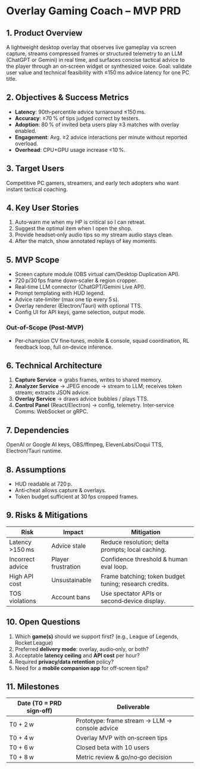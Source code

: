 # Overlay Gaming Coach – MVP PRD

## 1. Product Overview

A lightweight desktop overlay that observes live gameplay via screen capture, streams compressed frames or structured telemetry to an LLM (ChatGPT or Gemini) in real time, and surfaces concise tactical advice to the player through an on‑screen widget or synthesized voice. Goal: validate user value and technical feasibility with ≤150 ms advice latency for one PC title.

## 2. Objectives & Success Metrics

* **Latency**: 90th‑percentile advice turnaround ≤150 ms.
* **Accuracy**: ≥70 % of tips judged correct by testers.
* **Adoption**: 80 % of invited beta users play ≥3 matches with overlay enabled.
* **Engagement**: Avg. ≥2 advice interactions per minute without reported overload.
* **Overhead**: CPU+GPU usage increase <10 %.

## 3. Target Users

Competitive PC gamers, streamers, and early tech adopters who want instant tactical coaching.

## 4. Key User Stories

1. Auto‑warn me when my HP is critical so I can retreat.
2. Suggest the optimal item when I open the shop.
3. Provide headset‑only audio tips so my stream audio stays clean.
4. After the match, show annotated replays of key moments.

## 5. MVP Scope

* Screen capture module (OBS virtual cam/Desktop Duplication API).
* 720 p/30 fps frame down‑scaler & region cropper.
* Real‑time LLM connector (ChatGPT/Gemini Live API).
* Prompt templating with HUD legend.
* Advice rate‑limiter (max one tip every 5 s).
* Overlay renderer (Electron/Tauri) with optional TTS.
* Config UI for API keys, game selection, output mode.

### Out‑of‑Scope (Post‑MVP)

* Per‑champion CV fine‑tunes, mobile & console, squad coordination, RL feedback loop, full on‑device inference.

## 6. Technical Architecture

1. **Capture Service** → grabs frames, writes to shared memory.
2. **Analyzer Service** → JPEG encode → stream to LLM; receives token stream; extracts JSON advice.
3. **Overlay Service** → draws advice bubbles / plays TTS.
4. **Control Panel** (React/Electron) → config, telemetry.
   Inter‑service Comms: WebSocket or gRPC.

## 7. Dependencies

OpenAI or Google AI keys, OBS/ffmpeg, ElevenLabs/Coqui TTS, Electron/Tauri runtime.

## 8. Assumptions

* HUD readable at 720 p.
* Anti‑cheat allows capture & overlays.
* Token budget sufficient at 30 fps cropped frames.

## 9. Risks & Mitigations

| Risk             | Impact             | Mitigation                                             |
| ---------------- | ------------------ | ------------------------------------------------------ |
| Latency >150 ms  | Advice stale       | Reduce resolution; delta prompts; local caching.       |
| Incorrect advice | Player frustration | Confidence threshold & human eval loop.                |
| High API cost    | Unsustainable      | Frame batching; token budget tuning; research credits. |
| TOS violations   | Account bans       | Use spectator APIs or second‑device display.           |

## 10. Open Questions

1. Which **game(s)** should we support first? (e.g., League of Legends, Rocket League)
2. Preferred **delivery mode**: overlay, audio‑only, or both?
3. Acceptable **latency ceiling** and **API cost** per hour?
4. Required **privacy/data retention** policy?
5. Need for a **mobile companion app** for off‑screen tips?

## 11. Milestones

| Date (T0 = PRD sign‑off) | Deliverable                                    |
| ------------------------ | ---------------------------------------------- |
| T0 + 2 w                 | Prototype: frame stream → LLM → console advice |
| T0 + 4 w                 | Overlay MVP with on‑screen tips                |
| T0 + 6 w                 | Closed beta with 10 users                      |
| T0 + 8 w                 | Metric review & go/no‑go decision              |
